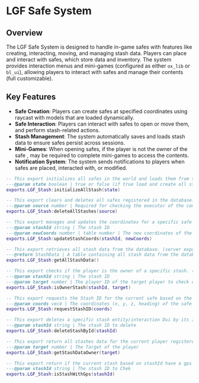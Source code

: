 # LGF Safe System

## Overview

The LGF Safe System is designed to handle in-game safes with features like creating, interacting, moving, and managing stash data. Players can place and interact with safes, which store data and inventory. The system provides interaction menus and mini-games (configured as either `ox_lib` or `bl_ui`), allowing players to interact with safes and manage their contents (full customizable).

## Key Features

- **Safe Creation**: Players can create safes at specified coordinates using raycast with models that are loaded dynamically.
- **Safe Interaction**: Players can interact with safes to open or move them, and perform stash-related actions.
- **Stash Management**: The system automatically saves and loads stash data to ensure safes persist across sessions.
- **Mini-Games**: When opening safes, if the player is not the owner of the safe , may be required to complete mini-games to access the contents.
- **Notification System**: The system sends notifications to players when safes are placed, interacted with, or modified.

```lua
-- This export initializes all safes in the world and loads them from the server. (client exports)
---@param state boolean | true or false (if true load and create all stash and objects retrieved from the database if false unload and delete all props and interaction from the world)
exports.LGF_Stash:initializeAllStash(state)

-- This export clears and deletes all safes registered in the database. (server exports)
---@param source number | Required for checking the executor of the command to prevent exploit
exports.LGF_Stash:deleteAllStashes(source)

-- This export manages and updates the coordinates for a specific safe entity. (server exports)
---@param stashId string | The stash ID
---@param newCoords number | table number | The new coordinates of the safe entity
exports.LGF_Stash:updateStashCoords(stashId, newCoords)

-- This export retrieves all stash data from the database. (server exports)
---@return StashData | A table containing all stash data from the database
exports.LGF_Stash:getAllStashData()

-- This export checks if the player is the owner of a specific stash. (server exports)
---@param stashId string | The stash ID
---@param target number | The player ID of the target player to check ownership for
exports.LGF_Stash:isOwnerStash(stashId, target)

-- This export requests the Stash ID for the current safe based on the provided coordinates. (server exports)
---@param coords vec4 | The coordinates (x, y, z, heading) of the safe entity
exports.LGF_Stash:requestStashID(coords)

-- This export deletes a specific stash entity/interaction Dui by its ID. (server exports)
---@param stashId string | The stash ID to delete
exports.LGF_Stash:deleteStashById(stashId)

-- This export return all stashes data for the current player registered in database. (server exports)
---@param target number | The Target of the player
exports.LGF_Stash:getStashDataOwner(target)

-- This export return if the current stash based on stashId have a gps installed. (server exports)
---@param stashId string | The stash ID to Chek
exports.LGF_Stash:isStashWithGps(stashId)
```
